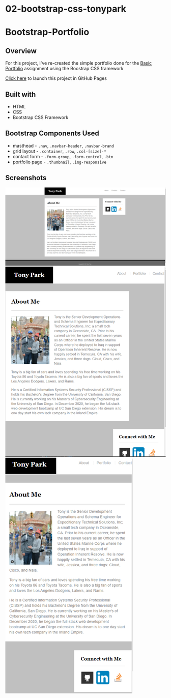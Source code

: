 # 02-bootstrap-css-tonypark

# Bootstrap-Portfolio

## Overview
For this project, I've re-created the simple portfolio done for the [Basic Portfolio](https://github.com/tonyrpark/02-bootstrap-css-tonypark) assignment using the Boostrap CSS framework

[Click here](https://github.com/tonyrpark/02-bootstrap-css-tonypark) to launch this project in GitHub Pages

## Built with
* HTML
* CSS
* Bootstrap CSS Framework

## Bootstrap Components Used
* masthead - `.nav`, `.navbar-header`, `.navbar-brand`
* grid layout - `.container`, `.row`, `.col-[size]-*`
* contact form - `.form-group`, `.form-control`, `.btn`
* portfolio page - `.thumbnail`, `.img-responsive`

## Screenshots
<img alt="large view" src="assets/images/large.png" />
<img alt="medium view" src="assets/images/med.png" width="768px" /> 
<img alt="small view" src="assets/images/small.png" width="400px" />